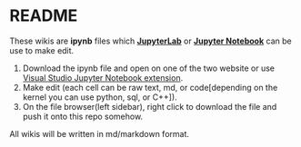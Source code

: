 # README
These wikis are **ipynb** files which [**JupyterLab**](https://jupyter.org/try-jupyter/lab/index.html) or [**Jupyter Notebook**](https://jupyter.org/try-jupyter/notebooks/?path=notebooks/Intro.ipynb) can be use to make edit.
1. Download the ipynb file and open on one of the two website or use [Visual Studio Jupyter Notebook extension](https://code.visualstudio.com/docs/datascience/jupyter-notebooks).
2. Make edit (each cell can be raw text, md, or code[depending on the kernel you can use python, sql, or C++]).
3. On the file browser(left sidebar), right click to download the file and push it onto this repo somehow.

All wikis will be written in md/markdown format.
